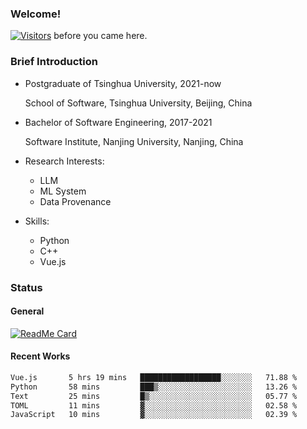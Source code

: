 ### Welcome!

[![Visitors](https://visitor-badge.laobi.icu/badge?page_id=HermitSun.HermitSun)]() before you came here.

### Brief Introduction

- Postgraduate of Tsinghua University, 2021-now
  
  School of Software, Tsinghua University, Beijing, China

- Bachelor of Software Engineering, 2017-2021
  
  Software Institute, Nanjing University, Nanjing, China

- Research Interests:
  - LLM
  - ML System
  - Data Provenance

- Skills:
  - Python
  - C++
  - Vue.js

### Status

#### General

[![ReadMe Card](https://github-readme-stats.hermitsun.vercel.app/api?username=HermitSun&count_private=true&show_icons=true)]()

#### Recent Works

<!--START_SECTION:waka-->

```txt
Vue.js       5 hrs 19 mins   ██████████████████░░░░░░░   71.88 %
Python       58 mins         ███▒░░░░░░░░░░░░░░░░░░░░░   13.26 %
Text         25 mins         █▒░░░░░░░░░░░░░░░░░░░░░░░   05.77 %
TOML         11 mins         ▓░░░░░░░░░░░░░░░░░░░░░░░░   02.58 %
JavaScript   10 mins         ▓░░░░░░░░░░░░░░░░░░░░░░░░   02.39 %
```

<!--END_SECTION:waka-->
